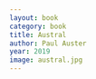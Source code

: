 ```yaml
---
layout: book
category: book
title: Austral
author: Paul Auster
year: 2019
image: austral.jpg
---
```

